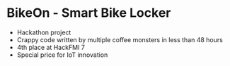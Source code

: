 # BikeOn - Smart Bike Locker

* Hackathon project
* Crappy code written by multiple coffee monsters in less than 48 hours
* 4th place at HackFMI 7
* Special price for IoT innovation
